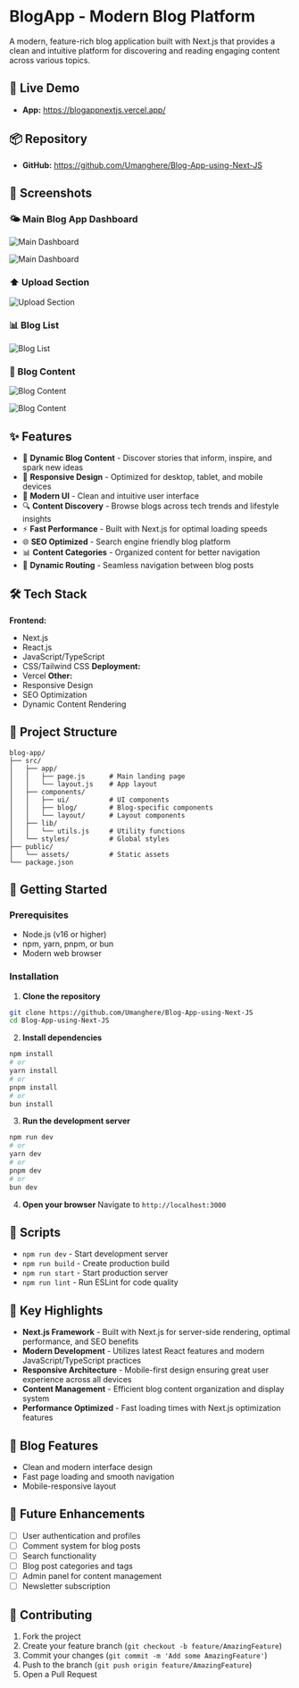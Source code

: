 # BlogApp - Modern Blog Platform

A modern, feature-rich blog application built with Next.js that provides a clean and intuitive platform for discovering and reading engaging content across various topics.

## 🚀 Live Demo
- **App:** https://blogappnextjs.vercel.app/

## 📦 Repository
- **GitHub:** https://github.com/Umanghere/Blog-App-using-Next-JS

## 📸 Screenshots

### 🌤️ Main Blog App Dashboard
![Main Dashboard](https://github.com/Umanghere/Blog-App-using-Next-JS/blob/main/assets/screenshots/Home%201.png?raw=true)

![Main Dashboard](https://github.com/Umanghere/Blog-App-using-Next-JS/blob/main/assets/screenshots/Home%202.png?raw=true)

### ⬆️ Upload Section
![Upload Section](https://github.com/Umanghere/Blog-App-using-Next-JS/blob/main/assets/screenshots/Upload.png?raw=true)

### 📊 Blog List
![Blog List](https://github.com/Umanghere/Blog-App-using-Next-JS/blob/main/assets/screenshots/Blog%20List.png?raw=true)

### 📝 Blog Content
![Blog Content](https://github.com/Umanghere/Blog-App-using-Next-JS/blob/main/assets/screenshots/View%20Blog.png?raw=true)

![Blog Content](https://github.com/Umanghere/Blog-App-using-Next-JS/blob/main/assets/screenshots/View%20Blog%20(2).png?raw=true)


## ✨ Features
- 📝 **Dynamic Blog Content** - Discover stories that inform, inspire, and spark new ideas
- 📱 **Responsive Design** - Optimized for desktop, tablet, and mobile devices
- 🎨 **Modern UI** - Clean and intuitive user interface
- 🔍 **Content Discovery** - Browse blogs across tech trends and lifestyle insights
- ⚡ **Fast Performance** - Built with Next.js for optimal loading speeds
- 🌐 **SEO Optimized** - Search engine friendly blog platform
- 📊 **Content Categories** - Organized content for better navigation
- 🔄 **Dynamic Routing** - Seamless navigation between blog posts

## 🛠️ Tech Stack
**Frontend:** 
- Next.js
- React.js
- JavaScript/TypeScript
- CSS/Tailwind CSS
**Deployment:** 
- Vercel
**Other:**
- Responsive Design
- SEO Optimization
- Dynamic Content Rendering

## 📁 Project Structure
```
blog-app/
├── src/
│   ├── app/
│   │   ├── page.js      # Main landing page
│   │   └── layout.js    # App layout
│   ├── components/
│   │   ├── ui/          # UI components
│   │   ├── blog/        # Blog-specific components
│   │   └── layout/      # Layout components
│   ├── lib/
│   │   └── utils.js     # Utility functions
│   └── styles/          # Global styles
├── public/
│   └── assets/          # Static assets
└── package.json
```

## 🚀 Getting Started

### Prerequisites
- Node.js (v16 or higher)
- npm, yarn, pnpm, or bun
- Modern web browser

### Installation

1. **Clone the repository**
```bash
git clone https://github.com/Umanghere/Blog-App-using-Next-JS
cd Blog-App-using-Next-JS
```

2. **Install dependencies**
```bash
npm install
# or
yarn install
# or
pnpm install
# or
bun install
```

3. **Run the development server**
```bash
npm run dev
# or
yarn dev
# or
pnpm dev
# or
bun dev
```

4. **Open your browser**
Navigate to `http://localhost:3000`

## 🔧 Scripts

- `npm run dev` - Start development server
- `npm run build` - Create production build
- `npm run start` - Start production server
- `npm run lint` - Run ESLint for code quality

## 🌟 Key Highlights

- **Next.js Framework** - Built with Next.js for server-side rendering, optimal performance, and SEO benefits
- **Modern Development** - Utilizes latest React features and modern JavaScript/TypeScript practices
- **Responsive Architecture** - Mobile-first design ensuring great user experience across all devices
- **Content Management** - Efficient blog content organization and display system
- **Performance Optimized** - Fast loading times with Next.js optimization features

## 📖 Blog Features
- Clean and modern interface design
- Fast page loading and smooth navigation
- Mobile-responsive layout

## 🔮 Future Enhancements

- [ ] User authentication and profiles
- [ ] Comment system for blog posts
- [ ] Search functionality
- [ ] Blog post categories and tags
- [ ] Admin panel for content management
- [ ] Newsletter subscription

## 🤝 Contributing

1. Fork the project
2. Create your feature branch (`git checkout -b feature/AmazingFeature`)
3. Commit your changes (`git commit -m 'Add some AmazingFeature'`)
4. Push to the branch (`git push origin feature/AmazingFeature`)
5. Open a Pull Request
